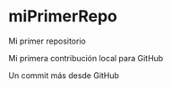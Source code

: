 # miPrimerRepo
Mi primer repositorio

Mi primera contribución local para GitHub

Un commit más desde GitHub
